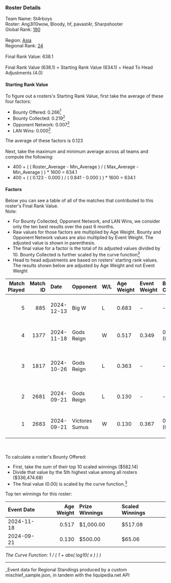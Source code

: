 ### Roster Details<br />
Team Name: St4rboys<br />
Roster: Ang3l10wow, Bloody, hf, pavast4r, Sharpshooter<br />
Global Rank: [190](../../standings_global_2025_03_01.md)<br />
<br />
Region: [Asia]( ../../standings_asia_2025_03_01.md)<br />
Regional Rank: [24]( ../../standings_asia_2025_03_01.md)<br />
<br />
Final Rank Value:  638.1<br />
<br />
Final Rank Value (638.1) = Starting Rank Value (634.1) + Head To Head Adjustments (4.0)<br />

#### Starting Rank Value<br />
To figure out a rosters's Starting Rank Value, first take the average of these four factors:<br />
- Bounty Offered: 0.266[<sup>1</sup>](#table2)
- Bounty Collected: 0.219[<sup>2</sup>](#table1)
- Opponent Network: 0.007[<sup>2</sup>](#table1)
- LAN Wins: 0.000[<sup>2</sup>](#table1)

The average of these factors is 0.123<br />
<br />
Next, take the maximum and minimum average across all teams and compute the following:<br />
- 400 + ( ( Roster_Average - Min_Average ) / ( Max_Average - Min_Average ) ) * 1600 = 634.1
- 400 + ( ( 0.123 - 0.000 ) / ( 0.841 - 0.000 ) ) * 1600 = 634.1


#### Factors<br />
Below you can see a table of all of the matches that contributed to this roster's Final Rank Value.<br />
Note:<br />

- For Bounty Collected, Opponent Network, and LAN Wins, we consider only the ten best results over the past 6 months.
- Raw values for those factors are multiplied by Age Weight. Bounty and Opponent Network values are also multiplied by Event Weight. The adjusted value is shown in parenthesis.
- The final value for a factor is the total of its adjusted values divided by 10. Bounty Collected is further scaled by the curve function[<sup>3</sup>](#curveFunction)
- Head to head adjustments are based on rosters' starting rank values. The results shown below are adjusted by Age Weight and not Event Weight
<span id="table1"></span><br />


| Match Played | Match ID | Date       | Opponent       | W/L | Age Weight | Event Weight | Bounty Collected | Opponent Network | LAN Wins  | H2H Adj. | Roster                                            |
| -: | -: | :- | :- | :- | :- | :- | :- | :- | :- | -: | :- |
|            5 |      885 | 2024-12-13 | Big W          | L   | 0.683      | -            | -                | -                | -         |    -9.41 | Ang3l10wow, Bloody, hf, pavast4r, Sharpshooter    |
|            4 |     1377 | 2024-11-18 | Gods Reign     | W   | 0.517      | 0.349        | 0.014 (0.002)    | 0.360 (0.065)    | 0 (0.000) |    13.13 | Bloody, crony, hf, pavast4r, Sharpshooter         |
|            3 |     1817 | 2024-10-26 | Gods Reign     | L   | 0.363      | -            | -                | -                | -         |    -1.92 | Ang3l10wow, Bloody, Empera, Scoffic, Sharpshooter |
|            2 |     2681 | 2024-09-21 | Gods Reign     | L   | 0.130      | -            | -                | -                | -         |    -0.62 | Ang3l10wow, Bloody, hf, Scoffic, Sharpshooter     |
|            1 |     2683 | 2024-09-21 | Victores Sumus | W   | 0.130      | 0.367        | 0.005 (0.000)    | 0.120 (0.006)    | 0 (0.000) |     2.77 | Ang3l10wow, Bloody, hf, Scoffic, Sharpshooter     |

<br />
<span id="table2"></span><br />
To calculate a roster's Bounty Offered:<br />

- First, take the sum of their top 10 scaled winnings ($582.14)
- Divide that value by the 5th highest value among all rosters ($336,474.68)
- The final value (0.00) is scaled by the curve function.[<sup>3</sup>](#curveFunction)

Top ten winnings for this roster:<br />

| Event Date | Age Weight | Prize Winnings | Scaled Winnings |
| :- | -: | :- | :- |
| 2024-11-18 |      0.517 | $1,000.00      | $517.08         |
| 2024-09-21 |      0.130 | $500.00        | $65.06          |


<span id="curveFunction"></span>_The Curve Function: 1 / ( 1 + abs( log10( x ) ) )_<br />

---
_Event data for Regional Standings produced by a custom mischief_sample.json, in tandem with the liquipedia.net API<br />
